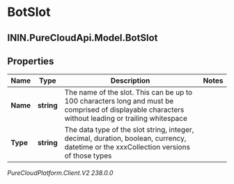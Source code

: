 # BotSlot

## ININ.PureCloudApi.Model.BotSlot

## Properties

|Name | Type | Description | Notes|
|------------ | ------------- | ------------- | -------------|
| **Name** | **string** | The name of the slot. This can be up to 100 characters long and must be comprised of displayable characters without leading or trailing whitespace | |
| **Type** | **string** | The data type of the slot string, integer, decimal, duration, boolean, currency, datetime or the xxxCollection versions of those types | |



_PureCloudPlatform.Client.V2 238.0.0_
